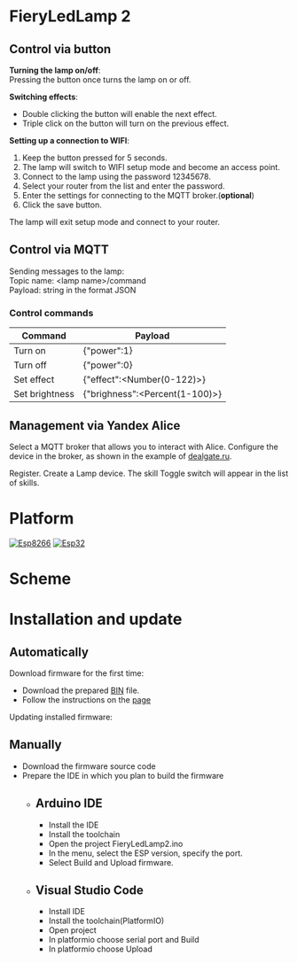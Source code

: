 # FieryLedLamp 2
## Control via button
**Turning the lamp on/off**:  
Pressing the button once turns the lamp on or off.

**Switching effects**:
- Double clicking the button will enable the next effect.
- Triple click on the button will turn on the previous effect.

**Setting up a connection to WIFI**:
1. Keep the button pressed for 5 seconds.
2. The lamp will switch to WIFI setup mode and become an access point.
3. Connect to the lamp using the password 12345678.
4. Select your router from the list and enter the password.
5. Enter the settings for connecting to the MQTT broker.(**optional**)
6. Click the save button.

The lamp will exit setup mode and connect to your router.

## Control via MQTT
Sending messages to the lamp:  
Topic name: \<lamp name>/command  
Payload: string in the format JSON

### Control commands
|Command|Payload|
|--|--|
|Turn on|{"power":1}|
|Turn off|{"power":0}|
|Set effect|{"effect":<Number(0-122)>}|
|Set brightness|{"brighness":<Percent(1-100)>}|


## Management via Yandex Alice

Select a MQTT broker that allows you to interact with Alice.
Configure the device in the broker, as shown in the example of [dealgate.ru](dealgate.ru).

Register.
Create a Lamp device.
The skill Toggle switch will appear in the list of skills.

# Platform
[![Esp8266](https://img.shields.io/badge/platform-ESP8266-green)](https://www.espressif.com/en/products/socs/esp8266)
[![Esp32](https://img.shields.io/badge/platform-ESP32-green)](https://www.espressif.com/en/products/socs/esp32)

# Scheme
# Installation and update
## Automatically
Download firmware for the first time:
- Download the prepared [BIN]() file.
- Follow the instructions on the [page](https://github.com/SequoiaSan/Guide-How-To-Upload-bin-to-ESP8266-ESP32)

Updating installed firmware:
## Manually
- Download the firmware source code
- Prepare the IDE in which you plan to build the firmware
    - ## Arduino IDE
        - Install the IDE
        - Install the toolchain
        - Open the project FieryLedLamp2.ino
        - In the menu, select the ESP version, specify the port.
        - Select Build and Upload firmware.
    - ## Visual Studio Code
        - Install IDE
        - Install the toolchain(PlatformIO)
        - Open project
        - In platformio choose serial port and Build
        - In platformio choose Upload
